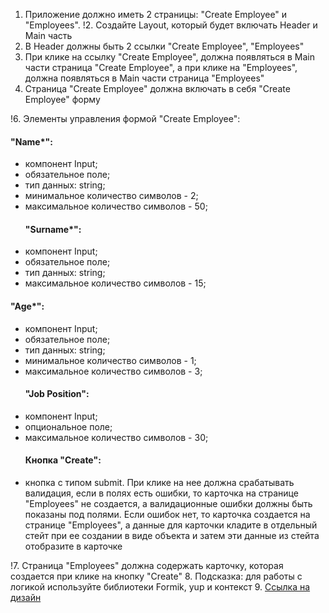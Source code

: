 1. Приложение должно иметь 2 страницы: "Create Employee" и "Employees".
!2. Создайте Layout, который будет включать Header и Main часть
3. В Header должны быть 2 ссылки "Create Employee", "Employees"
4. При клике на ссылку "Create Employee", должна появляться в Main части страница "Create Employee", а при клике на "Employees", должна появляться в Main части страница "Employees"
5. Страница "Create Employee" должна включать в себя "Create Employee" форму

!6. Элементы управления формой "Create Employee":
#### "Name\*":
- компонент Input;
- обязательное поле;
- тип данных: string;
- минимальное количество символов - 2;
- максимальное количество символов - 50;
  #### "Surname\*":
- компонент Input;
- обязательное поле;
- тип данных: string;
- максимальное количество символов - 15;

 #### "Age\*":
- компонент Input;
- обязательное поле;
- тип данных: string;
- минимальное количество символов - 1;
- максимальное количество символов - 3;
  #### "Job Position":
- компонент Input;
- опциональное поле;
- максимальное количество символов - 30;
  #### Кнопка "Create":
- кнопка с типом submit. При клике на нее должна срабатывать валидация, если в полях есть ошибки,
  то карточка на странице "Employees" не создается, а валидационные ошибки должны быть показаны под полями.
  <!-- Todo доделать карточку в Employees -->
  Если ошибок нет, то карточка создается на странице "Employees", а данные для карточки кладите в отдельный стейт при ее создании
  в виде объекта и затем эти данные из стейта отобразите в карточке

!7. Страница "Employees" должна содержать карточку, которая создается при клике на кнопку "Create"
8. Подсказка: для работы с логикой используйте библиотеки Formik, yup и контекст
9. [Ссылка на дизайн](https://www.figma.com/design/8EMBPuuAZED8blbDY3waeg/Employee?node-id=0-1&t=8lJghbdSV26CNQAE-0)